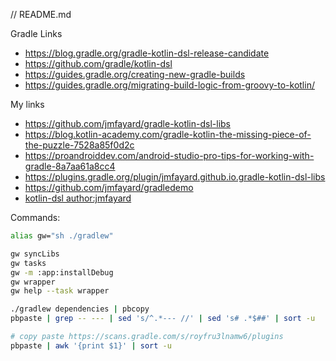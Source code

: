 // README.md


Gradle Links

-	https://blog.gradle.org/gradle-kotlin-dsl-release-candidate
-	https://github.com/gradle/kotlin-dsl
-	https://guides.gradle.org/creating-new-gradle-builds
-	https://guides.gradle.org/migrating-build-logic-from-groovy-to-kotlin/

My links

- https://github.com/jmfayard/gradle-kotlin-dsl-libs
- https://blog.kotlin-academy.com/gradle-kotlin-the-missing-piece-of-the-puzzle-7528a85f0d2c
- https://proandroiddev.com/android-studio-pro-tips-for-working-with-gradle-8a7aa61a8cc4
- https://plugins.gradle.org/plugin/jmfayard.github.io.gradle-kotlin-dsl-libs
- https://github.com/jmfayard/gradledemo
- [kotlin-dsl author:jmfayard](https://github.com/gradle/kotlin-dsl/issues?utf8=%E2%9C%93&q=author%3Ajmfayard+)



Commands:

```bash
alias gw="sh ./gradlew"

gw syncLibs
gw tasks
gw -m :app:installDebug
gw wrapper
gw help --task wrapper

./gradlew dependencies | pbcopy
pbpaste | grep -- --- | sed 's/^.*--- //' | sed 's# .*$##' | sort -u

# copy paste https://scans.gradle.com/s/royfru3lnamw6/plugins
pbpaste | awk '{print $1}' | sort -u
```
